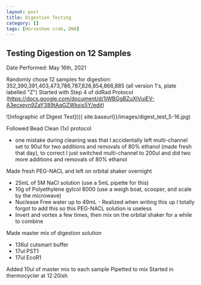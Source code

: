 ```yaml
---
layout: post
title: Digestion Testing
category: []
tags: [Horseshoe crab, DNA]
---
```

## Testing Digestion on 12 Samples
Date Performed: May 16th, 2021

Randomly chose 12 samples for digestion:
352,390,391,403,473,786,787,826,854,866,885 (all version 1's, plate labelled "Z")
Started with Step 4 of ddRad Protocol (https://docs.google.com/document/d/1iWBGgBZuXlVuiEV-A3ecxeyn9ZaY389tAqGZWksjs5Y/edit)

![Infographic of Digest Test]({{ site.baseurl}}/images/digest_test_5-16.jpg)

Followed Bead Clean (1x) protocol
* one mistake during cleaning was that I accidentally left multi-channel set to 90ul for two additions and removals of 80% ethanol (made fresh that day), to correct I just switched multi-channel to 200ul and did two more additions and removals of 80% ethanol

Made fresh PEG-NACL and left on orbital shaker overnight
* 25mL of 5M NaCl solution (use a 5mL pipette for this)
* 10g of Polyethylene gylcol 8000 (use a weigh boat, scooper, and scale by the microwave)
* Nuclease Free water up to 49mL - Realized when writing this up I totally forgot to add this so this PEG-NACL solution is useless
* Invert and vortex a few times, then mix on the orbital shaker for a while to combine

Made master mix of digestion solution
* 136ul cutsmart buffer
* 17ul PST1
* 17ul EcoR1

Added 10ul of master mix to each sample
Pipetted to mix
Started in thermocycler at 12:20ish
